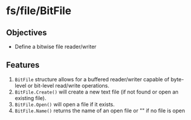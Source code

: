 fs/file/BitFile 
===============

## Objectives
* Define a bitwise file reader/writer

## Features
1. `BitFile` structure allows for a buffered reader/writer capable of byte-level or bit-level read/write operations.
2. `BitFile.Create()` will create a new text file (if not found or open an existing file).
3. `BitFile.Open()` will open a file if it exists.
4. `BitFile.Name()` returns the name of an open file or "" if no file is open